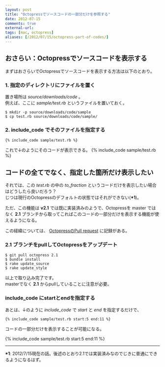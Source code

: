 ```yaml
---
layout: post
title: "Octopressでソースコードの一部分だけを参照する"
date: 2012-07-15
comments: true
external-url: 
tags: [mac, octopress]
aliases: [/2012/07/15/octopress-part-of-codes/]
---
```


## おさらい：Octopressでソースコードを表示する

まずはおさらいでOctopressでソースコードを表示する方法は以下のとおり。

### 1. 指定のディレクトリにファイルを置く

置き場所は *source/downloads/code* 。  
例えば、ここに *sample/test.rb* というファイルを置いておく。
```
$ mkdir -p source/downloads/code/sample
$ cp test.rb source/downloads/code/sample/
```

<!-- more -->

### 2. include_code でそのファイルを指定する

```
{% include_code sample/test.rb %}
```
これで↓のようにそのコードが表示できる。
{% include_code sample/test.rb %}

## コードの全てでなく、指定した箇所だけ表示したい

それでは、この *test.rb* の中の *to_fraction* というコードだけを表示したい場合はどうしたら良いだろう？  
じつは現行のOctopressのデフォルトの状態ではそれができない(**\*1**)。

ただ、この機能は **v2.1** では既に実装済みのようで、Octopressを master ではなく **2.1** ブランチから取ってこればこのコードの一部分だけを表示する機能が使えるようになる。

この経緯については、 [OctopressのPull request](https://github.com/imathis/octopress/pull/478) に記録がある。


### 2.1 ブランチをpullしてOctopressをアップデート

```
$ git pull octopress 2.1
$ bundle install
$ rake update_source
$ rake update_style
```
以上で取り込み完了です。  
masterでなく **2.1** からpullしていることに注意が必要。

### include_code にstartとendを指定する

あとは、↓のように *include_code* で *start* と *end* を指定するだけで、
```
{% include_code sample/test.rb start:5 end:11 %}
```
コードの一部分だけを表示することが可能になる。

{% include_code sample/test.rb start:5 end:11 %}

---
**\*1**: 2012/7/15現在の話。後述のとおり2.1では実装済みなのでじきに普通にできるようになるはず。
